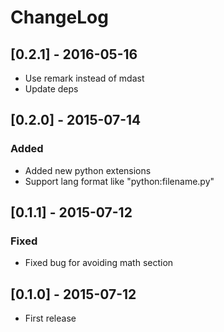 # ChangeLog

## [0.2.1] - 2016-05-16

* Use remark instead of mdast
* Update deps

## [0.2.0] - 2015-07-14

### Added

* Added new python extensions
* Support lang format like "python:filename.py"

## [0.1.1] - 2015-07-12

### Fixed

* Fixed bug for avoiding math section

## [0.1.0] - 2015-07-12

* First release
